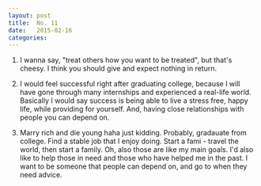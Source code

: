 ```yaml
---
layout: post
title:  No. 11
date:   2015-02-16
categories: 
---
```


1. I wanna say, "treat others how you want to be treated", but that's cheesy. I think you should give and expect nothing in return.

2. I would feel successful right after graduating college, because I will have gone through many internships and experienced a real-life world. Basically I would say success is being able to live a stress free, happy life, while providing for yourself. And, having close relationships with people you can depend on.

3. Marry rich and die young haha just kidding. Probably, gradauate from college. Find a stable job that I enjoy doing. Start a fami - travel the world, then start a family. Oh, also those are like my main goals. I'd also like to help those in need and those who have helped me in the past. I want to be someone that people can depend on, and go to when they need advice.